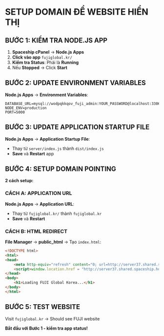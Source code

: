 # SETUP DOMAIN ĐỂ WEBSITE HIỂN THỊ

## BƯỚC 1: KIỂM TRA NODE.JS APP
1. **Spaceship cPanel** → **Node.js Apps**
2. **Click vào app** `fujiglobal.kr/`
3. **Kiểm tra Status**: Phải là **Running**
4. Nếu **Stopped** → Click **Start**

## BƯỚC 2: UPDATE ENVIRONMENT VARIABLES
**Node.js Apps** → **Environment Variables**:
```
DATABASE_URL=mysql://wodpqkkqov_fuji_admin:YOUR_PASSWORD@localhost:3306/wodpqkkqov_fuji_korea_db
NODE_ENV=production
PORT=5000
```

## BƯỚC 3: UPDATE APPLICATION STARTUP FILE
**Node.js Apps** → **Application Startup File**:
- Thay từ `server/index.js` thành `dist/index.js`
- **Save** và **Restart** app

## BƯỚC 4: SETUP DOMAIN POINTING
**2 cách setup:**

### CÁCH A: APPLICATION URL
**Node.js Apps** → **Application URL**:
- Thay từ `fujiglobal.kr/` thành `fujiglobal.kr`
- **Save** và **Restart**

### CÁCH B: HTML REDIRECT
**File Manager** → **public_html** → Tạo `index.html`:
```html
<!DOCTYPE html>
<html>
<head>
    <meta http-equiv="refresh" content="0; url=http://server37.shared.spaceship.host:5000">
    <script>window.location.href = "http://server37.shared.spaceship.host:5000";</script>
</head>
<body>
    <h1>Loading FUJI Global Korea...</h1>
</body>
</html>
```

## BƯỚC 5: TEST WEBSITE
Visit `fujiglobal.kr` → Should see FUJI website

**Bắt đầu với Bước 1 - kiểm tra app status!**
